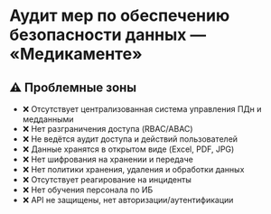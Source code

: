 # Аудит мер по обеспечению безопасности данных — «Медикаменте»

## ⚠ Проблемные зоны

- ❌ Отсутствует централизованная система управления ПДн и медданными
- ❌ Нет разграничения доступа (RBAC/ABAC)
- ❌ Не ведётся аудит доступа и действий пользователей
- ❌ Данные хранятся в открытом виде (Excel, PDF, JPG)
- ❌ Нет шифрования на хранении и передаче
- ❌ Нет политики хранения, удаления и обработки данных
- ❌ Отсутствует реагирование на инциденты
- ❌ Нет обучения персонала по ИБ
- ❌ API не защищены, нет авторизации/аутентификации

